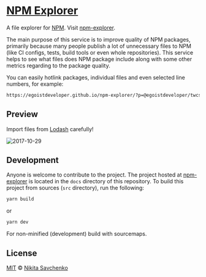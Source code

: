 # [NPM Explorer](https://zitros.github.io/npm-explorer)

A file explorer for [NPM](https://www.npmjs.com/). Visit [npm-explorer](https://egoistdeveloper.github.io/npm-explorer/).

The main purpose of this service is to improve quality of NPM packages, primarily because many people
publish a lot of unnecessary files to NPM (like CI configs, tests, build tools or even whole repositories).
This service helps to see what files does NPM package include along with some other metrics regarding
to the package quality.

You can easily hotlink packages, individual files and even selected line numbers, for example:

```txt
https://egoistdeveloper.github.io/npm-explorer/?p=@egoistdeveloper/twcss-to-sass
```

Preview
-------

Import files from [Lodash](https://lodash.com) carefully!

![2017-10-29](https://user-images.githubusercontent.com/4989256/32148242-9ef3f002-bcfc-11e7-97b5-d197a13fec5a.png)

Development
-----------

Anyone is welcome to contribute to the project. The project hosted at [npm-explorer](https://egoistdeveloper.github.io/npm-explorer/)
is located in the `docs` directory of this repository. To build this project from sources (`src` 
directory), run the following:

```bash
yarn build
```

or

```bash
yarn dev
```

For non-minified (development) build with sourcemaps.

License
-------

[MIT](license) © [Nikita Savchenko](https://nikita.tk)

